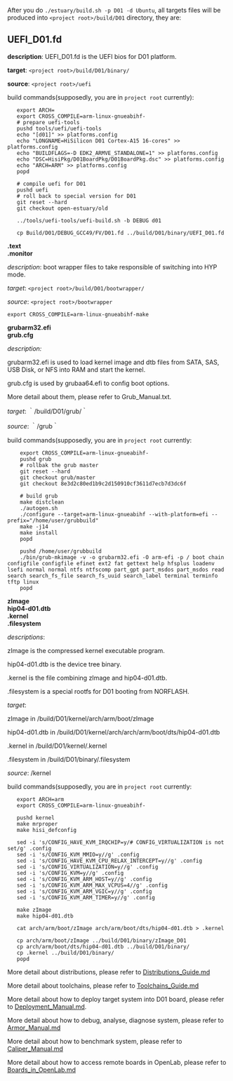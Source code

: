 
After you do `./estuary/build.sh -p D01 -d Ubuntu`, all targets files will be produced into `<project root>/build/D01` directory, they are:

## UEFI_D01.fd

**description**: UEFI_D01.fd is the UEFI bios for D01 platform.

**target**: `<project root>/build/D01/binary/`

**source**: `<project root>/uefi`

build commands(supposedly, you are in `project root` currently):

 ```
    export ARCH=
    export CROSS_COMPILE=arm-linux-gnueabihf-
    # prepare uefi-tools
    pushd tools/uefi/uefi-tools
    echo "[d01]" >> platforms.config 
    echo "LONGNAME=HiSilicon D01 Cortex-A15 16-cores" >> platforms.config
    echo "BUILDFLAGS=-D EDK2_ARMVE_STANDALONE=1" >> platforms.config
    echo "DSC=HisiPkg/D01BoardPkg/D01BoardPkg.dsc" >> platforms.config
    echo "ARCH=ARM" >> platforms.config
    popd
   
    # compile uefi for D01
    pushd uefi
    # roll back to special version for D01
    git reset --hard
    git checkout open-estuary/old
    
    ../tools/uefi-tools/uefi-build.sh -b DEBUG d01
    
    cp Build/D01/DEBUG_GCC49/FV/D01.fd ../build/D01/binary/UEFI_D01.fd
  ```
  
**.text**<br>
**.monitor**

*description*: boot wrapper files to take responsible of switching into HYP mode.

*target*: `<project root>/build/D01/bootwrapper/`

*source*: `<project root>/bootwrapper`

 `export CROSS_COMPILE=arm-linux-gnueabihf-make`   
   
   
**grubarm32.efi**<br>
**grub.cfg**

*description:*

grubarm32.efi is used to load kernel image and dtb files from SATA, SAS, USB Disk, or NFS into RAM and start the kernel.
    
grub.cfg is used by grubaa64.efi to config boot options.
    
More detail about them, please refer to Grub_Manual.txt.
    
*target*: ｀<project root>/build/D01/grub/｀

*source*: ｀<project root>/grub｀

build commands(supposedly, you are in `project root` currently:

```
    export CROSS_COMPILE=arm-linux-gnueabihf-
    pushd grub
    # rollbak the grub master
    git reset --hard
    git checkout grub/master
    git checkout 8e3d2c80ed1b9c2d150910cf3611d7ecb7d3dc6f

    # build grub
    make distclean
    ./autogen.sh
    ./configure --target=arm-linux-gnueabihf --with-platform=efi --prefix="/home/user/grubbuild"
    make -j14 
    make install
    popd

    pushd /home/user/grubbuild
    ./bin/grub-mkimage -v -o grubarm32.efi -O arm-efi -p / boot chain configfile configfile efinet ext2 fat gettext help hfsplus loadenv lsefi normal normal ntfs ntfscomp part_gpt part_msdos part_msdos read search search_fs_file search_fs_uuid search_label terminal terminfo tftp linux
    popd
```
    
**zImage**<br>
**hip04-d01.dtb**<br>
**.kernel**<br>
**.filesystem**

*descriptions*:

  zImage is the compressed kernel executable program.
    
  hip04-d01.dtb is the device tree binary.
   
  .kernel is the file combining zImage and hip04-d01.dtb.
   
  .filesystem is a special rootfs for D01 booting from NORFLASH.
   
*target*:

 zImage in <project root>/build/D01/kernel/arch/arm/boot/zImage

 hip04-d01.dtb in <project root>/build/D01/kernel/arch/arch/arm/boot/dts/hip04-d01.dtb
        
 .kernel in <project root>/build/D01/kernel/.kernel
        
 .filesystem in <project root>/build/D01/binary/.filesystem
        
*source*: <project root>/kernel

build commands(supposedly, you are in `project root` currently:
 ```
    export ARCH=arm
    export CROSS_COMPILE=arm-linux-gnueabihf-

    pushd kernel
    make mrproper
    make hisi_defconfig
    
    sed -i 's/CONFIG_HAVE_KVM_IRQCHIP=y/# CONFIG_VIRTUALIZATION is not set/g' .config
    sed -i 's/CONFIG_KVM_MMIO=y//g' .config
    sed -i 's/CONFIG_HAVE_KVM_CPU_RELAX_INTERCEPT=y//g' .config
    sed -i 's/CONFIG_VIRTUALIZATION=y//g' .config
    sed -i 's/CONFIG_KVM=y//g' .config
    sed -i 's/CONFIG_KVM_ARM_HOST=y//g' .config
    sed -i 's/CONFIG_KVM_ARM_MAX_VCPUS=4//g' .config
    sed -i 's/CONFIG_KVM_ARM_VGIC=y//g' .config
    sed -i 's/CONFIG_KVM_ARM_TIMER=y//g' .config
    
    make zImage
    make hip04-d01.dtb

    cat arch/arm/boot/zImage arch/arm/boot/dts/hip04-d01.dtb > .kernel

    cp arch/arm/boot/zImage ../build/D01/binary/zImage_D01
    cp arch/arm/boot/dts/hip04-d01.dtb ../build/D01/binary/
    cp .kernel ../build/D01/binary/
    popd
 ```
  
  
More detail about distributions, please refer to [Distributions_Guide.md](//github.com/open-estuary/estuary/blob/master/doc/Distributions_Guide.md.4All)

More detail about toolchains, please refer to [Toolchains_Guide.md](https://github.com/open-estuary/estuary/blob/master/doc/Toolchains_Guide.md.4All)

More detail about how to deploy target system into D01 board, please refer to [Deployment_Manual.md](https://github.com/open-estuary/estuary/blob/master/doc/Deploy_Manual.md.4D01).

More detail about how to debug, analyse, diagnose system, please refer to [Armor_Manual.md](https://github.com/open-estuary/estuary/blob/master/doc/Armor_Manual.md.4All)

More detail about how to benchmark system, please refer to [Caliper_Manual.md](https://github.com/open-estuary/estuary/blob/master/doc/Caliper_Manual.md.4All)

More detail about how to access remote boards in OpenLab, please refer to [Boards_in_OpenLab.md](http://open-estuary.org/accessing-boards-in-open-lab/)
